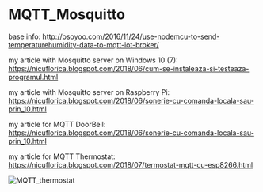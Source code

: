 # MQTT_Mosquitto
base info:  http://osoyoo.com/2016/11/24/use-nodemcu-to-send-temperaturehumidity-data-to-mqtt-iot-broker/

my article with Mosquitto server on Windows 10 (7): https://nicuflorica.blogspot.com/2018/06/cum-se-instaleaza-si-testeaza-programul.html

my article with Mosquitto server on Raspberry Pi: https://nicuflorica.blogspot.com/2018/06/sonerie-cu-comanda-locala-sau-prin_10.html

my article for MQTT DoorBell: https://nicuflorica.blogspot.com/2018/06/sonerie-cu-comanda-locala-sau-prin_10.html

my article for MQTT Thermostat: https://nicuflorica.blogspot.com/2018/07/termostat-mqtt-cu-esp8266.html

![MQTT_thermostat](https://4.bp.blogspot.com/-doNpnkKtDpI/Wz5Vlav-_DI/AAAAAAAAXfA/_49-gHH8vt04jUx6rkHW0tRgcOwjgi9NACLcBGAs/s1600/2.jpg)
